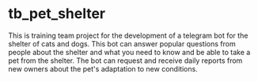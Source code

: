 # tb_pet_shelter
This is training team project for the development of a telegram bot for the shelter of cats and dogs. 
This bot can answer popular questions from people about the shelter and what you need to know and be able to take a pet from the shelter. 
The bot can request and receive daily reports from new owners about the pet's adaptation to new conditions.
